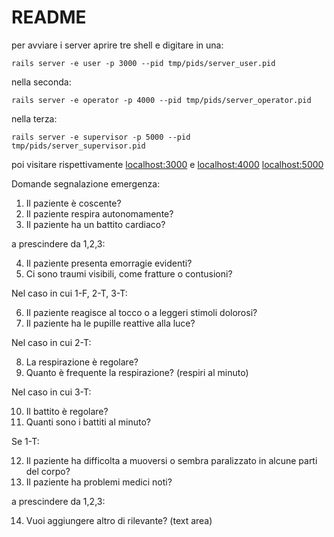 # README

per avviare i server aprire tre shell e digitare in una:

    rails server -e user -p 3000 --pid tmp/pids/server_user.pid
nella seconda:

    rails server -e operator -p 4000 --pid tmp/pids/server_operator.pid
nella terza:

    rails server -e supervisor -p 5000 --pid tmp/pids/server_supervisor.pid
    
poi visitare rispettivamente [localhost:3000](http://localhost:3000) e [localhost:4000](http://localhost:4000) [localhost:5000](http://localhost:5000) 


Domande segnalazione emergenza:
1) Il paziente è coscente?
2) Il paziente respira autonomamente?
3) Il paziente ha un battito cardiaco?

a prescindere da 1,2,3:

4) Il paziente presenta emorragie evidenti?
5) Ci sono traumi visibili, come fratture o contusioni?

Nel caso in cui 1-F, 2-T, 3-T:

6) Il paziente reagisce al tocco o a leggeri stimoli dolorosi?
7) Il paziente ha le pupille reattive alla luce?

Nel caso in cui 2-T:

8) La respirazione è regolare?
9) Quanto è frequente la respirazione? (respiri al minuto)

Nel caso in cui 3-T:

10) Il battito è regolare?
11) Quanti sono i battiti al minuto?

Se 1-T:

12) Il paziente ha difficolta a muoversi o sembra paralizzato in alcune parti del corpo?
13) Il paziente ha problemi medici noti?

a prescindere da 1,2,3:

14) Vuoi aggiungere altro di rilevante? (text area)
